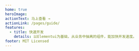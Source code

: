 ```yaml
---
home: true
heroImage:
actionText: 马上查看 →
actionLink: /pages/guide/
features:
  - title: 快速开发
    details: 以Elementui为基础，从业务中抽离的组件，能加快开发速度。
footer: MIT Licensed
---
```

